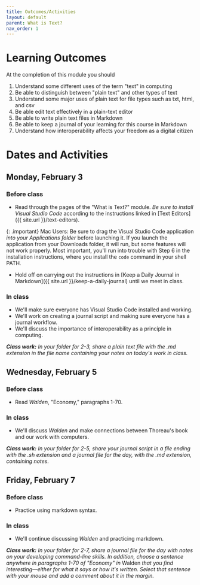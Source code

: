 ```yaml
---
title: Outcomes/Activities
layout: default
parent: What is Text?
nav_order: 1
---
```

# Learning Outcomes

At the completion of this module you should

1. Understand some different uses of the term "text" in computing
2. Be able to distinguish between "plain text" and other types of text
3. Understand some major uses of plain text for file types such as txt, html, and csv
3. Be able edit text effectively in a plain-text editor
4. Be able to write plain text files in Markdown
5. Be able to keep a journal of your learning for this course in Markdown
6. Understand how interoperability affects your freedom as a digital citizen

# Dates and Activities

## Monday, February 3

### Before class

- Read through the pages of the "What is Text?" module. *Be sure to install Visual Studio Code* according to the instructions linked in [Text Editors]({{ site.url }}/text-editors). 

{: .important}
Mac Users: Be sure to drag the Visual Studio Code application *into your Applications folder* before launching it. If you launch the application from your Downloads folder, it will run, but some features will not work properly. Most important, you'll run into trouble with Step 6 in the installation instructions, where you install the `code` command in your shell PATH.

- Hold off on carrying out the instructions in [Keep a Daily Journal in Markdown]({{ site.url }}/keep-a-daily-journal) until we meet in class.

### In class

- We'll make sure everyone has Visual Studio Code installed and working.
- We'll work on creating a journal script and making sure everyone has a journal workflow.
- We'll discuss the importance of interoperability as a principle in computing.

***Class work:*** *In your folder for 2-3, share a plain text file with the .md extension in the file name containing your notes on today's work in class.*

## Wednesday, February 5

### Before class

- Read *Walden*, "Economy," paragraphs 1-70.

### In class

- We'll discuss *Walden* and make connections between Thoreau's book and our work with computers.

***Class work:*** *In your folder for 2-5, share your journal script in a file ending with the .sh extension and a journal file for the day, with the .md extension, containing notes.*

## Friday, February 7

### Before class

- Practice using markdown syntax.

### In class

- We'll continue discussing *Walden* and practicing markdown.

***Class work:*** *In your folder for 2-7, share a journal file for the day with notes on your developing command-line skills. In addition, choose a sentence anywhere in paragraphs 1-70 of "Economy" in* Walden *that you find interesting&mdash;either for what it says or how it's written. Select that sentence with your mouse and add a comment about it in the margin.* 